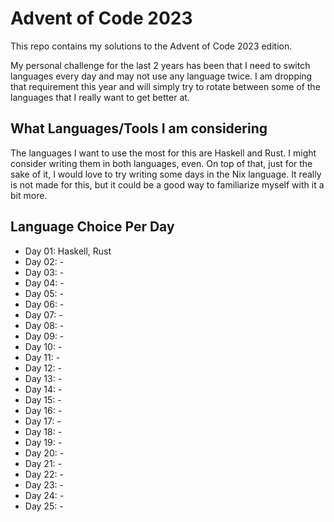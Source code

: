 # Advent of Code 2023

This repo contains my solutions to the Advent of Code 2023 edition.

My personal challenge for the last 2 years has been that I need to switch
languages every day and may not use any language twice. I am dropping that
requirement this year and will simply try to rotate between some of the
languages that I really want to get better at.

## What Languages/Tools I am considering

The languages I want to use the most for this are Haskell and Rust. I might
consider writing them in both languages, even. On top of that, just for the
sake of it, I would love to try writing some days in the Nix language. It
really is not made for this, but it could be a good way to familiarize myself
with it a bit more.

## Language Choice Per Day

- Day 01: Haskell, Rust
- Day 02: -
- Day 03: -
- Day 04: -
- Day 05: -
- Day 06: -
- Day 07: -
- Day 08: -
- Day 09: -
- Day 10: -
- Day 11: -
- Day 12: -
- Day 13: -
- Day 14: -
- Day 15: -
- Day 16: -
- Day 17: -
- Day 18: -
- Day 19: -
- Day 20: -
- Day 21: -
- Day 22: -
- Day 23: -
- Day 24: -
- Day 25: -
